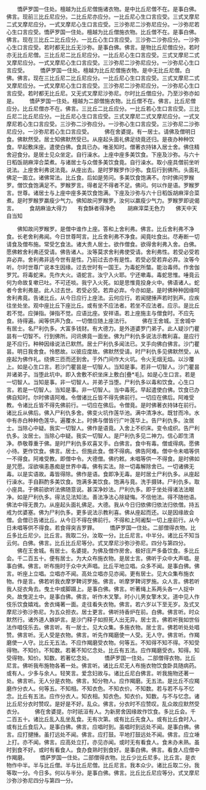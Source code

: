<!-- { "loadSidebar": true } -->
　　憍萨罗国一住处。檀越为比丘尼僧施诸衣物。是中比丘尼僧不在。是事白佛。佛言。现前三比丘尼应分。二比丘尼亦应分。一比丘尼心生口言应受。三式叉摩尼二式叉摩尼应分。一式叉摩尼心生口言应受。三沙弥尼二沙弥尼应分。一沙弥尼若心生口言应受。憍萨罗国一住处。檀越为比丘僧施衣物。比丘僧不在。是事白佛。佛言。现在三比丘二比丘应分。一比丘心生口言应受。三沙弥二沙弥应分。一沙弥心生口言应受。若时都无比丘无沙弥。是事白佛。佛言。是物比丘尼僧应分。若时亦无比丘尼僧。三比丘尼二比丘尼应分。一比丘尼心生口言应受。三式叉摩尼二式叉摩尼应分。一式叉摩尼心生口言应受。三沙弥尼二沙弥尼应分。一沙弥尼心生口言应受。
　　憍萨罗国一住处。檀越为比丘尼僧施衣物。是中无比丘尼僧。白佛。佛言。现在三比丘尼二比丘尼应分。一比丘尼心生口言应受。三式叉摩尼二式叉摩尼应分。一式叉摩尼心生口言应受。三沙弥尼二沙弥尼应分。一沙弥尼心生口言应受。若时都无比丘尼。又无式叉摩尼沙弥尼。尔时比丘僧应分。乃至沙弥亦如是。
　　憍萨罗国一住处。檀越为二部僧施衣物。比丘僧不在。佛言。比丘尼僧应分。比丘尼僧亦不在。佛言。三比丘二比丘应分。一比丘若心生口言应受。三比丘尼二比丘尼应分。一比丘尼心生口言应受。三式叉摩尼二式叉摩尼应分。一式叉摩尼若心生口言应受。三沙弥二沙弥应分。一沙弥心生口言应受。三沙弥尼二沙弥尼应分。一沙弥尼若心生口言应受。
　　佛在舍婆提。有一居士。请佛及僧明日食。佛默然受。居士知佛默然受已。从座起头面礼佛足绕竟还归。是夜办种种饮食。早起敷床座。遣使白佛。食具已办。唯圣知时。僧著衣持钵入居士舍。佛住精舍迎食分。是居士见众坐定。自行澡水。上座中座多美饮食。下座及沙弥。与六十日稻饭胡麻滓合菜煮。与诸居士与众僧多美饮食竟。自行澡水。取小座具僧前坐听说法。上座舍利弗说法竟。从座出去。是时罗睺罗作沙弥。食后行到佛所。头面礼佛足一面立。诸佛常法。比丘食。后如是劳问。多美饮食饱满不。尔时佛问罗睺罗。僧饮食饱满足不。罗睺罗言。得者足不得者不足。佛问。何以作是语。罗睺罗言。世尊。诸居士与上座中座多美饮食饱满。下座及沙弥与六十日稻饭胡麻滓合菜煮。是时罗睺罗羸瘦少气力。佛知故问罗睺罗。汝何以羸瘦少气力。罗睺罗即说偈言。
　　食胡麻油大得力　　有食酥者得净色
　　胡麻滓菜无色力　　佛天中天自当知

　　佛知故问罗睺罗。是僧中谁作上座。答和上舍利弗。佛言。比丘舍利弗不净食。长老舍利弗闻。今日世尊呵言。比丘舍利弗不净食。闻竟吐食出。尽寿断一切请食及僧布施。常受乞食法。诸大贵人居士。欲作僧食。欲得舍利弗入舍。白佛。愿佛敕舍利弗还受请。佛告诸人。汝等莫求舍利弗使受请。舍利弗性。若受必受若弃必弃。舍利弗非适今世有是性。乃前过去亦有是性。若受必受若弃必弃。汝等今听。尔时世尊广说本生因缘。过去世时有一国王。为毒蛇所螫。能治毒师。作舍伽罗咒。将毒蛇来。先作大火。语蛇言。汝宁入火耶。宁还嗽毒。毒蛇思惟。唾竟云何为命故复嗽已吐。不可还啖。我宁入火死。如是思惟竟投身火中。佛语诸人。蛇者今舍利弗是。此人过去世。若受必受。若弃必弃。今亦如是。是时佛种种因缘呵舍利弗竟。告诸比丘。从今日应行上座法。云何应行。若闻揵捶声若时到声。应疾往坐处坐。观中座比丘下座比丘。或有坐不应法者。若坐不应法者。应示。是比丘若不觉。应弹指。弹指不觉。应语比座。安祥语。若上座施主与僧食时。不应先食。待得遍。闻等供声乃食。一切僧应随上座法行。
　　佛在王舍城。王舍城中有居士。名尸利仇多。大富多钱财。有大德力。是外道婆罗门弟子。此人疑沙门瞿昙有一切智不。行到佛所。问讯佛竟一面坐。佛为尸利仇多说法示教利喜。是应行是不应行。种种因缘说法已默然。居士尸利仇多闻法已。叉手向佛白佛言。沙门瞿昙。明日我舍食。怜愍故。以彼应度故。佛默然受请。时尸利仇多见佛默然受。从座起为佛作礼。绕佛三匝而还到舍。于外门间作大火坑。令火无烟无焰。以沙覆上。如是心生口言。若沙门瞿昙是一切智人。当知是事。若非一切智人。沙门瞿昙并诸弟子。当堕此坑中。即入舍敷不织坐床上敷白[疊*毛]。如是心生口言。若是一切智人。当知是事。非一切智人。并弟子当堕。尸利仇多以毒和饮食。心生口言。若是一切智人。当知是事。非一切智人。当中毒死。早起遣使白佛。饮食已办佛自知时。尔时佛语阿难。令僧诸比丘皆不得先佛前行。一切应在佛后。阿难受教。令诸比丘皆不得先佛前行。一切应在佛后。令僧竟。是时佛著衣持钵在前行。诸比丘从佛后。佛入尸利仇多舍。佛变火坑作莲华池。满中清净水。既甘而冷。水中有赤白种种色莲华。遍覆水上。时佛与僧皆行广叶莲华上。告尸利仇多。汝居士。当除心中疑。我实一切智人。佛作是语竟。入舍上不织床。变令成织。告尸利仇多。汝居士。当除心中疑。我实一切智人。是尸利仇多见二神力。信心即生清净。恭敬尊重于佛。是时尸利仇多欢喜叉手。白佛言。食中有毒。僧或得病。愿佛小待。更作饮食。佛言。居士。但施此食。僧不得病。佛告阿难。僧中令未唱等供一不得食。阿难受教。即僧中令。大德僧。佛约敕。未唱等供一不得食。是时佛如是咒愿。淫欲嗔恚愚痴是世界中毒。佛有实法。除一切毒解除舍已。一切诸佛无毒。以是实语故。毒皆得除。佛作是语。食即净无毒。是时居士尸利仇多。从座起行澡水。手自斟酌多美饮食。饱满多美饮食。饱满与竟。洗手摄钵。尸利仇多。取小座具。于佛前欲听法佛随意说。甚深净妙法。尸利仇多。即于坐处得诸法法眼净。如是尸利仇多。得法见法知法。善法净法心除疑悔。不信他法。得不随他语。佛法中得无畏力。从座起头面礼佛足。大德。我从今日归依佛归依法归依僧。持五戒为优婆塞。佛为尸利仇多。更多说法示教利喜。佛从座起而还。以是因缘故会僧。会僧已告诸比丘。从今日不得在佛前行。不得和上阿阇梨一切上座前行。从今日未唱等供不得食。若食得突吉罗罪。
　　憍萨罗国一住处。二部僧得衣物。比丘多比丘尼少。比丘言。我取二分。汝取一分。比丘尼言。中半分。诸比丘不知当云何。白佛。佛言。比丘比丘尼等分。式叉摩尼沙弥沙弥尼。四分与第四分。
　　佛在王舍城。有居士。名婆提。为佛及僧作房舍。极好庄严多备饮食。多比丘会。千二百五十。便有居士。为大众布施衣物。是居士言。佛听于众中大声唱。是事白佛。佛言。听布施时于众中大声唱。比丘平地立唱。众多不闻。是事白佛。佛言。听座上立唱。立唱亦不闻。高处立唱亦见亦闻。更有居士。见大众集布施衣物。作是言。佛若听我衣摩罗鞞诃罗施。佛言。听摩罗鞞诃罗施。众人言。佛若听我人捉衣角去。曳土中或脚蹑上。是事白佛。佛言。听著绳上系两头各一人捉中央。故曳泥土中。是事白佛。佛言。听作木叉擎。时小儿男女擎木叉。道中见人作伎乐饮食嬉戏。舍衣绳著一面。走往看失衣物。佛言。若六岁以下至无岁。及式叉摩尼沙弥沙弥尼。为五众担衣。居士更言。佛听持香炉在前。白佛。佛言听。时众默然行。诸外道人嫉妒言。是沙门释子如担死人出无异。居士言。佛若听我如世俗法作唱伎乐去。佛言听。有一居士。见大众集。多施衣物。居士言。佛若听处处唱赞。佛言听。无人受是衣物。佛言。听先作羯磨使一人受。无人守。佛言听。作羯磨使一人守。比丘无五法。不应作羯磨受衣物。何等五。不知得不知不得。不知受得物。不知价。不知数。若著不知忆念处。比丘有五法。应作羯磨受衣。知得。知受得物。知价。知数。若著忆念处。
　　憍萨罗国一住处。二部僧得衣物。比丘尼言。佛听我布施物各著一处。佛言听。诸比丘尼无人布施衣物饮食卧具随病药。或有人。少多与余人。轻笑言。爱念妇故与。诸比丘尼白佛言。听我施物还著一处。佛言听。无人分是衣物。佛言。知分物人。应作羯磨。无五法。是比丘不应羯磨作分衣人。何等五。不知相。不知衣色。不知衣价。不知数。若与若不与不忆念。比丘有五法。应作分衣人。知衣相。知衣色。知衣价。知数。与不与忆念。诸比丘尼分衣时赞叹。是好是不好。乱众。佛言。分衣时不应赞叹。乱众故应默然受衣分。
　　佛在舍婆提。尔时祇洹有人。为新房舍因缘故作饮食。多比丘会。千二百五十。诸比丘乱入乱坐乱食。无有次第。或有比丘先食入。或有比丘食时入。或有比丘食后入。是事白佛。佛言。应唱时到。虽唱时到远处不闻。是事白佛。佛言。应打揵捶。虽打远处不闻。佛言。应打鼓。平地打鼓远处不闻。佛言。应立埵上打。亦不闻。佛言。应高处立打。亦见亦闻。或时无有看食人。食未办未熟。虽时到食不好。或时有看食人。食办食熟时到食好。是事白佛。佛言。看食人应僧中作羯磨。
　　憍萨罗国一住处。二部僧得衣物。比丘少比丘尼多。比丘言。是衣物作中半。半与比丘僧。半与比丘尼僧。比丘尼言。我本众少。诸比丘取二分。我等取一分。今日多。何以与半分。是事白佛。佛言。比丘比丘尼应等分。式叉摩尼沙弥沙弥尼四分与第四一分。

